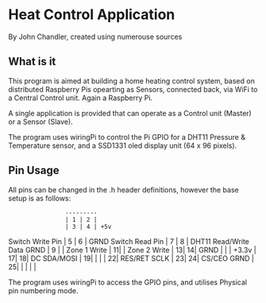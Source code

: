 Heat Control Application
====================
By John Chandler, created using numerouse sources

What is it
----------
This program is aimed at building a home heating control system, based on distributed Raspberry Pis opearting
as Sensors, connected back, via WiFi to a Central Control unit.  Again a Raspberry Pi.

A single application is provided that can operate as a Control unit (Master) or a Sensor (Slave).

The program uses wiringPi to control the Pi GPIO for a DHT11 Pressure & Temperature sensor, and
a SSD1331 oled display unit (64 x 96 pixels).


Pin Usage
---------

All pins can be changed in the .h header definitions, however the base setup is as follows:

                    ---------
                    | 1 | 2 |
                    | 3 | 4 | +5v
   Switch Write Pin | 5 | 6 | GRND
    Switch Read Pin | 7 | 8 | DHT11 Read/Write Data
              GRND  | 9 |   |
      Zone 1 Write  | 11|   |
      Zone 2 Write  | 13| 14| GRND
                    |   |   |
              +3.3v | 17| 18| DC
           SDA/MOSI | 19|   |
                    |   | 22| RES/RET
               SCLK | 23| 24| CS/CEO
               GRND | 25|   |
                    |   |   |

The program uses wiringPi to access the GPIO pins, and utilises Physical pin numbering mode.


